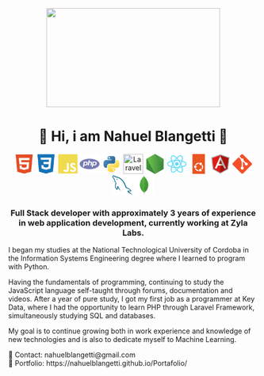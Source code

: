 <div align="center">
  <img src="https://media.giphy.com/media/a1QLZUUtCcgyA/giphy.gif" width="350" height="200"/>
  <h1>
    👋 Hi, i am Nahuel Blangetti 👋  
  </h1>
  <div align="center">
    <img src="https://github.com/devicons/devicon/blob/master/icons/html5/html5-plain.svg" title="HTML5" width="40" height="40"/>
    <img src="https://github.com/devicons/devicon/blob/master/icons/css3/css3-plain.svg" title="CSS" width="40" height="40"/>
    <img src="https://github.com/devicons/devicon/blob/master/icons/javascript/javascript-plain.svg" title="JavaScript" width="40" height="40"/>
    <img src="https://github.com/devicons/devicon/blob/master/icons/php/php-plain.svg" title="PHP" width="40" height="40"/>
    <img src="https://github.com/devicons/devicon/blob/master/icons/python/python-original.svg" title="Python" width="40" height="40"/>
    <img src="https://github.com/devicons/devicon/blob/master/icons/laravel/laravel.svg" title="Laravel" width="40" height="40"/>
    <img src="https://github.com/devicons/devicon/blob/master/icons/nodejs/nodejs-original.svg" title="NodeJS" width="40" height="40"/>
    <img src="https://github.com/devicons/devicon/blob/master/icons/react/react-original.svg" title="ReactJS" width="40" height="40"/>
    <img src="https://github.com/devicons/devicon/blob/master/icons/ubuntu/ubuntu-plain.svg" title="Ubuntu Linux" width="40" height="40"/>
    <img src="https://github.com/devicons/devicon/blob/master/icons/angularjs/angularjs-original.svg" title="Angular" width="40" height="40"/>
    <img src="https://github.com/devicons/devicon/blob/master/icons/git/git-plain.svg" title="Git" width="40" height="40"/>
    <img src="https://github.com/devicons/devicon/blob/master/icons/mysql/mysql-original.svg" title="MySql" width="40" height="40"/>
    <img src="https://github.com/devicons/devicon/blob/master/icons/mongodb/mongodb-original.svg" title="MongoDB" width="40" height="40"/>
  </div>
  <h3>
    Full Stack developer with approximately 3 years of experience in web application development, currently working at Zyla Labs.
  </h3>
</div>
<div>
  <p>
    I began my studies at the National Technological University of Cordoba in the Information Systems Engineering degree where I learned to program with 
    Python.
  <p/>
  <p>
      Having the fundamentals of programming, continuing to study the JavaScript language self-taught through forums, documentation and videos.
      After a year of pure study, I got my first job as a programmer at Key Data, where I had the opportunity to learn PHP through
      Laravel Framework, simultaneously studying SQL and databases.
  <p/>
  <p>
My goal is to continue growing both in work experience and knowledge of new technologies and is also to dedicate myself to Machine Learning.
  <p/>
  <p>
    📩 Contact: nahuelblangetti@gmail.com
     <br/>
    📎 Portfolio: https://nahuelblangetti.github.io/Portafolio/
  </p>
</div>

